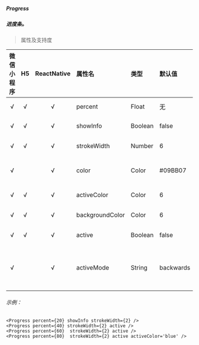 ##### Progress
##### 进度条。

> 属性及支持度

| 微信小程序 | H5 | ReactNative| 属性名 | 类型 | 默认值 | 说明 |
| :-: | :-: | :-: | :- | :- | :- | :- |
| √ | √ | √ |percent | Float   | 无 | 百分比 0~100 |
| √ | √ | √ | showInfo | Boolean | false | 在进度条右侧显示百分比 |
| √ | √ | √ | strokeWidth | Number  | 6 | 进度条线的宽度，单位 px |
| √ |  | √ | color | Color   | #09BB07 | 进度条颜色 （请使用 activeColor）|
| √ | √ | √ | activeColor | Color   | 6 | 已选择的进度条的颜色 |
| √ | √ | √ |backgroundColor | Color   | 6 | 未选择的进度条的颜色 |
| √ | √ | √ | active | Boolean | false     | 进度条从左往右的动画 |
| √ |  | √ |activeMode | String  | backwards | backwards: 动画从头播；forwards：动画从上次结束点接着播 |

###### 示例：
```
<Progress percent={20} showInfo strokeWidth={2} />
<Progress percent={40} strokeWidth={2} active />
<Progress percent={60}  strokeWidth={2} active />
<Progress percent={80}  strokeWidth={2} active activeColor='blue' />
```
